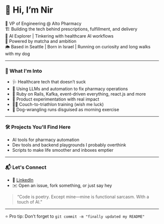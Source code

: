 # 👋 Hi, I’m Nir

🚀 VP of Engineering @ Alto Pharmacy  
🏗️ Building the tech behind prescriptions, fulfillment, and delivery  
🤖 AI Explorer | Tinkering with healthcare AI workflows  
🍵 Powered by matcha and ambition  
🌦️ Based in Seattle | Born in Israel | Running on curiosity and long walks with my dog  

---

### 🧠 What I'm Into

- 🩺 Healthcare tech that doesn’t suck  
- 🤯 Using LLMs and automation to fix pharmacy operations  
- 🧰 Ruby on Rails, Kafka, event-driven everything, react.js and more  
- 🧪 Product experimentation with real impact  
- 🏊‍♂️ Couch-to-triathlon training (wish me luck)  
- 🐶 Dog-wrangling runs disguised as morning exercise  

---

### 🛠️ Projects You'll Find Here

- AI tools for pharmacy automation  
- Dev tools and backend playgrounds I probably overthink  
- Scripts to make life smoother and inboxes emptier   
---

### 📬 Let's Connect

- 💼 [LinkedIn](https://www.linkedin.com/in/nir-sheep/)  
- ✉️ Open an issue, fork something, or just say hey  

> “Code is poetry. Except mine—mine is functional sarcasm. With a touch of AI.”

---

⭐️ Pro tip: Don’t forget to `git commit -m "finally updated my README"`

<!---
nirsheep/nirsheep is a ✨ special ✨ repository because its `README.md` (this file) appears on your GitHub profile.
You can click the Preview link to take a look at your changes.
--->
